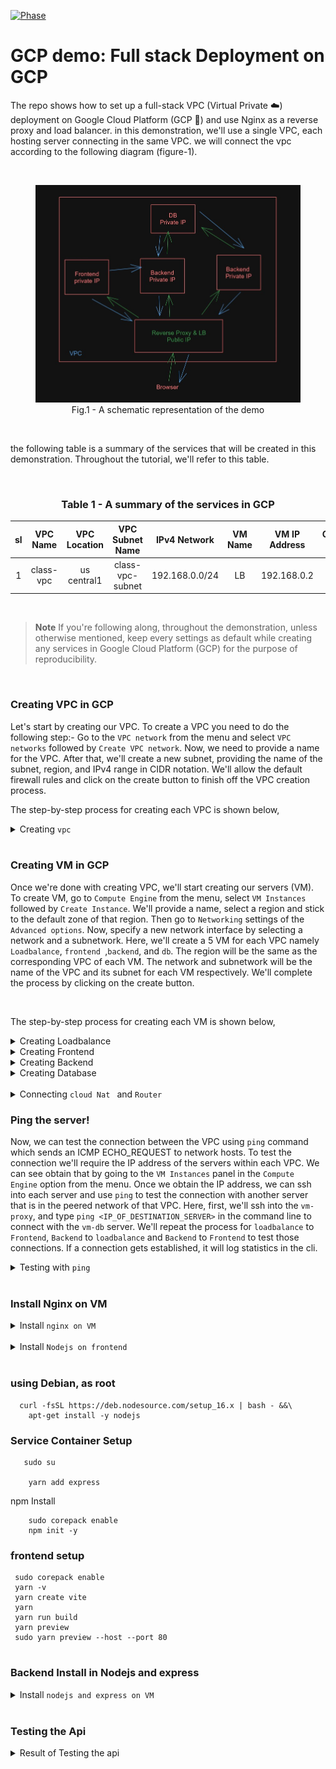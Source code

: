 [![Phase](https://img.shields.io/badge/version-1.0-green?style=flat-square&logo=#&logoColor=white)](#)

# GCP demo: Full stack Deployment on GCP

The repo shows how to set up a full-stack VPC (Virtual Private ☁️) deployment on Google Cloud Platform (GCP 🚀) and use Nginx as a reverse proxy and load balancer.  in this demonstration, we'll use a single VPC, each hosting server connecting in the same VPC.
 we will connect the vpc according to the following diagram (figure-1).

<br/>
<figure><img src="./assets/diagram-001.jpg" alt="diagram-001.jpg"/>
<figcaption align = "center">Fig.1 - A schematic representation of the demo</figcaption></figure>
<br/>

the following table is a summary of the services that will be created in this demonstration. Throughout the tutorial, we'll refer to this table.

<br/>
<h3 align="center"> Table 1 - A summary of the services in GCP</h3>

| sl |  VPC Name | VPC Location |  VPC Subnet Name |  IPv4 Network  |  VM Name | VM IP Address | Container name | Exposed Port |
|:--:|:---------:|:------------:|:----------------:|:--------------:|:--------:|:-------------:|:--------------:|:------------:|
|  1 | class-vpc  |   us central1   |  class-vpc-subnet  |  192.168.0.0/24 |  LB  |   192.168.0.2   |       LB      |     80     |

<br/>

> **Note**
> If you're following along, throughout the demonstration, unless otherwise mentioned, keep every settings as default while creating any 
services in Google Cloud Platform (GCP) for the purpose of reproducibility.

<br/>

### Creating VPC in GCP

Let's start by creating our VPC. To create a VPC you need to do the following step:- Go to the `VPC network` from the menu and select `VPC networks` followed by `Create VPC network`. Now, we need to provide a name for the VPC. After that, we'll create a new subnet, providing the name of the subnet, region, and IPv4 range in CIDR notation. We'll allow the default firewall rules and click on the create button to finish off the VPC creation process.

The step-by-step process for creating each VPC is shown below,

<details>
<summary>Creating <code>vpc</code></summary><br/>

<img src="./assets/vpc-image-001.jpg" alt="vpc-image-001.jpg"/>
<img src="./assets/vpc-image-002.jpg" alt="vpc-image-002.jpg"/>
<img src="./assets/vpc-image-003.jpg" alt="vpc-image-003.jpg"/>
<img src="./assets/vpc-image-004.jpg" alt="vpc-image-004.jpg"/>

</details>


<br/>

### Creating VM in GCP

Once we're done with creating VPC, we'll start creating our servers (VM). To create VM, go to `Compute Engine` from the menu, select `VM Instances` followed by `Create Instance`. We'll provide a name, select a region and stick to the default zone of that region. Then go to `Networking` settings of the `Advanced options`. Now, specify a new network interface by selecting a network and a subnetwork. Here, we'll create a 5 VM for each VPC namely `Loadbalance`, `frontend `,`backend`, and `db`. The region will be the same as the corresponding VPC of each VM. The network and subnetwork will be the name of the VPC and its subnet for each VM respectively. We'll complete the process by clicking on the create button.

<br/>

The step-by-step process for creating each VM is shown below,

<details>
<summary>Creating Loadbalance</summary><br/>

<img src="./assets/lb-001.jpg" alt="lb-001.jpg"/>
<img src="./assets/lb-002.jpg" alt="lb-002.jpg"/>
<img src="./assets/lb-003.jpg" alt="lb-003.jpg"/>
<img src="./assets/lb-004.jpg" alt="lb-004.jpg"/>

</details>

<details>
<summary>Creating Frontend</summary><br/>

<img src="./assets/frontend-image-001.jpg" alt="frontend-image-001.jpg"/>
<img src="./assets/frontend-image-002.jpg" alt="frontend-image-002.jpg"/>
<img src="./assets/frontend-image-003.jpg alt="frontend-image-003.jpg"/>
<img src="./assets/frontend-image-004.jpg" alt="frontend-image-004.jpg"/>

</details>

<details>
<summary>Creating Backend </summary><br/>

<img src="./assets/backend-001.jpg" alt="backend-001.jpg"/>
<img src="./assets/backend-002.jpg" alt="backend-002.jpg"/>
<img src="./assets/backend-003.jpg" alt="backend-003.jpg"/>
<img src="./assets/backend-004.jpg" alt="backend-004.jpg"/>

</details>
<details>
<summary>Creating Database </summary><br/>

<img src="./assets/db-001.jpg" alt="db-001.jpg"/>
<img src="./assets/db-002.jpg" alt="db-002.jpg"/>
<img src="./assets/db-003.jpg" alt="db-003.jpg"/>
<img src="./assets/db-004.jpg" alt="db-004.jpg"/>

</details>

<br/>

<!-- <img src="./assets/peering/peering-001.png" alt="peering-001.png"/> -->
<details>
<summary>Connecting <code>cloud Nat </code> and <code>Router</code></summary>
<br/>

<img src="./assets/cloud-nat-001.jpg" alt="cloud-nat-001.jpg"/>
<img src="./assets/cloud-nat-002.jpg" alt="cloud-nat-002.jpg"/>
<img src="./assets/cloud-nat-003.jpg" alt="cloud-nat-003.jpg"/>
<img src="./assets/cloud-nat-005.jpg" alt="cloud-nat-005.jpg"/>
<img src="./assets/cloud-nat-router-004.jpg" alt="cloud-nat-004.jpg"/>
</details>

### Ping the server!

Now, we can test the connection between the VPC using `ping` command which sends an ICMP ECHO_REQUEST to network hosts. To test the connection we'll require the IP address of the servers within each VPC. We can see obtain that by going to the `VM Instances` panel in the `Compute Engine` option from the menu. Once we obtain the IP address, we can ssh into each server and use `ping` to test the connection with another server that is in the peered network of that VPC. Here, first, we'll ssh into the `vm-proxy`, and type `ping <IP_OF_DESTINATION_SERVER>` in the command line to connect with the `vm-db` server. We'll repeat the process for `loadbalance` to `Frontend`, `Backend` to `loadbalance` and `Backend` to `Frontend` to test those connections. If a connection gets established, it will log statistics in the cli.

<details>
<summary>Testing with <code>ping</code></summary><br/>
<img src="./assets/lb-ping-001.jpg" alt="lb-ping-001.jpg"/>
<img src="./assets/frontend-ping-001.jpg" alt="frontend-ping-001.jpg"/>
<img src="./assets/frontend-ping-check-nating.jpg" alt="frontend-ping-check-nating.jpg"/>


</details>
<br/>

### Install Nginx on VM
<details>
<summary>Install <code>nginx on VM </code></summary><br/>
<img src="./assets/lb-nginx-001.jpg" alt=""/>
<img src="./assets/lb-nginx-check-001.jpg" alt=" "/>
<img src="./assets/lb-nginx-config-check.jpg" alt=""/>
<img src="./assets/lb-nginx-working.jpg" alt=""/>
</details>
<br/>
<details>
<summary>Install <code>Nodejs on frontend </code></summary><br/>
<img src="./assets/fronend-nodejs-install-001.jpg" alt="fronend-nodejs-install-001.jpg"/>
<img src="./assets/fronend-nodejs-install-dependence-port-check.jpg" alt="fronend-nodejs-install-dependence-port-check.jpg "/>
<img src="./assets/fronend-nodejs-install-dependence-port-expose.jpg" alt="fronend-nodejs-install-dependence-port-expose.jpg"/>
<img src="./assets/fronend-nodejs-install-dependence.jpg" alt="fronend-nodejs-install-dependence.jpg"/>

<img src="./assets/fronend-nodejs-install-version.jpg" alt="fronend-nodejs-install-version.jpg"/>

<img src="./assets/fronend-nodejs-yarn-check.jpg" alt=""/>
</details>
<br/>

### using Debian, as root
```
  curl -fsSL https://deb.nodesource.com/setup_16.x | bash - &&\
    apt-get install -y nodejs
```
### Service Container Setup

```
   sudo su

    yarn add express

```
npm Install
```
    sudo corepack enable
    npm init -y
```
### frontend setup
```
 sudo corepack enable
 yarn -v
 yarn create vite
 yarn
 yarn run build
 yarn preview
 sudo yarn preview --host --port 80


```
### Backend Install in Nodejs and express
<details>
<summary>Install <code>nodejs and express on VM </code></summary><br/>
<img src="./assets/backend-express.jpg" alt=""/>
<img src="./assets/backend-nodejs-install.jpg" alt=" "/>
<img src="./assets/backend-npm-install.jpg" alt=""/>
</details>
<br/>

### Testing the Api
<details>
<summary>Result of Testing the api</summary><br/>
<img src="./assets/front-page.jpg" alt=""/>
<img src="./assets/loadbalance-check.jpg" alt=" "/>
</details>
<br/>





